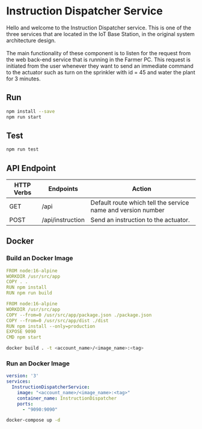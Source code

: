 # Instruction Dispatcher Service
Hello and welcome to the Instruction Dispatcher service. This is one of the three services that are located in the IoT Base Station, in the original system architecture design.
\
\
The main functionality of these component is to listen for the request from the web back-end service that is running in the Farmer PC. This request is initiated from the user whenever they want to send an immediate command to the actuator such as turn on the sprinkler with id = 45 and water the plant for 3 minutes.

## Run
```bash
npm install --save
npm run start
```

## Test
```bash
npm run test
```

## API Endpoint
| HTTP Verbs | Endpoints | Action |
| --- | --- | --- |
| GET | /api | Default route which tell the service name and version number |
| POST | /api/instruction | Send an instruction to the actuator. |

## Docker
### Build an Docker Image

```yaml
FROM node:16-alpine
WORKDIR /usr/src/app
COPY . .
RUN npm install
RUN npm run build

FROM node:16-alpine
WORKDIR /usr/src/app
COPY --from=0 /usr/src/app/package.json ./package.json
COPY --from=0 /usr/src/app/dist ./dist
RUN npm install --only=production
EXPOSE 9090
CMD npm start
```

```bash
docker build . -t <account_name>/<image_name>:<tag>
```

### Run an Docker Image
```yaml
version: '3'
services:
  InstructionDispatcherService:
    image: "<account_name>/<image_name>:<tag>"
    container_name: InstructionDispatcher
    ports:
      - "9090:9090"
```
```bash
docker-compose up -d
```